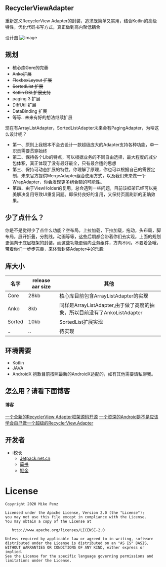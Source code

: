 ## RecyclerViewAdapter

重新定义RecyclerView Adapter的封装，追求既简单又实用，结合Kotlin的高级特性，优化代码书写方式，真正做到高内聚低耦合

设计图
![Image](https://user-gold-cdn.xitu.io/2020/7/4/173187052f0c9ddf?w=1432&h=1098&f=png&s=132306)

## 规划

- ~~核心库Core的完善~~
- ~~Anko扩展~~
- ~~FlexboxLayout 扩展~~
- ~~SortedList 扩展~~
- ~~Kotlin DSL扩展支持~~
- paging 3 扩展
- DiffUtil 扩展
- DataBinding 扩展
- 等等.. 未来有好的想法继续扩展

现在有ArrayListAdapter，SortedListAdapter未来会有PagingAdapter，为啥这么设计呢？

* 第一、原则上我根本不会去设计一款超级庞大的Adapter支持各种功能，单一职责需要贯穿始终
* 第二、保持各个Lib的特点，可以根据业务的不同自由选择，最大程度的减少包体积，真正体现了没有最好最全，只有最合适的思想
* 第三、保持可动态扩展的特性，你理解了原理，你也可以根据自己的需要定制，未来官方提供MergeAdapter组合使用方式，以及我们未来做一个WrapAdapter，你会发现更多组合额的可能性。
* 第四、由于ViewHolder的复用，总会遇到一些问题，目前该框架已经可以完美解决复用导致UI重复问题。即保持良好的复用，又保持页面刷新的正确效果。

## 少了点什么？

你是不是觉得少了点什么功能？空布局，上拉加载，下拉加载，拖动，头布局，脚布局，展开折叠，分割线，动画等等，这些后期都会带着你们去实现，上面的规划更偏向于底层框架的封装，而这些功能更偏向业务组件，方向不同，不要着急哦，带着你们一步步完善，来体验封装Adapter中的乐趣

## 库大小

|  名字   | release aar size  | 其他   |
|  ----  | ----  | ----  | 
| Core | 28kb | 核心库目前包含ArrayListAdapter的实现 |
| Anko | 8kb | 同样是ArrayListAdapter,由于做了高度的抽象，所以目前没有了AnkoListAdapter |
| Sorted | 10kb | SortedList扩展实现 |
| .. | .. | 待实现 |

## 环境需要

- Kotlin
- JAVA
- AndroidX
抱歉目前按照最新的AndroidX适配的，如有其他需要请私聊我。

## 怎么用？请看下面博客

#### 博客
[一个全新的RecyclerView Adapter框架源码开源](https://juejin.im/post/5f001c6b5188252e703ab676)
[一个资深的Android是不是应该学会自己做一个超级的RecyclerView.Adapter](https://juejin.im/post/5ee640116fb9a047967349c7)


## 开发者

* i校长
  * [Jetpack.net.cn](http://jetpack.net.cn)
  * [简书](https://www.jianshu.com/u/77699cd41b28)
  * [掘金](https://juejin.im/user/5d6fb3a65188251a875b1d52/posts)
  
# License

    Copyright 2020 Mike Penz

    Licensed under the Apache License, Version 2.0 (the "License");
    you may not use this file except in compliance with the License.
    You may obtain a copy of the License at

       http://www.apache.org/licenses/LICENSE-2.0

    Unless required by applicable law or agreed to in writing, software
    distributed under the License is distributed on an "AS IS" BASIS,
    WITHOUT WARRANTIES OR CONDITIONS OF ANY KIND, either express or implied.
    See the License for the specific language governing permissions and
    limitations under the License.
